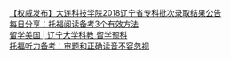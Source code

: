   
[【权威发布】大连科技学院2018辽宁省专科批次录取结果公告](http://www.dianyue.me/archives/581/if2rhfhvwpk9083z/)  
[每日分享：托福阅读备考3个有效方法](http://www.dianyue.me/archives/724/qkd9vkuf5n5r7j6x/)  
[留学美国 | 辽宁大学科教 留学预科](http://www.dianyue.me/archives/047/ymopdtip9u3e99co/)  
[托福听力备考：审题和正确读音不容忽视](http://www.dianyue.me/archives/959/6p9lyy60xsh1dll4/)